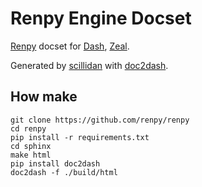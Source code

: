 Renpy Engine Docset
=======================

[Renpy](http://www.renpy.org/) docset for [Dash](http://kapeli.com/dash), [Zeal](https://zealdocs.org).

Generated by [scillidan](https://github.com/scillidan) with [doc2dash](https://github.com/hynek/doc2dash).

## How make

```
git clone https://github.com/renpy/renpy
cd renpy
pip install -r requirements.txt
cd sphinx
make html
pip install doc2dash
doc2dash -f ./build/html
```